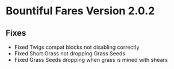# Bountiful Fares Version 2.0.2

## Fixes
- Fixed Twigs compat blocks not disabling correctly
- Fixed Short Grass not dropping Grass Seeds
- Fixed Grass Seeds dropping when grass is mined with shears